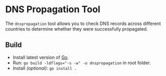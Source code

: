 # DNS Propagation Tool  

The `dnspropagation` tool allows you to check DNS records across different countries to determine whether they were successfully propagated.

## Build
- Install latest version of [Go](https://go.dev/doc/install).
- Run: `go build -ldflags="-s -w" -o dnspropagation` in root folder.
- Install *(optional)*: `go install .`
